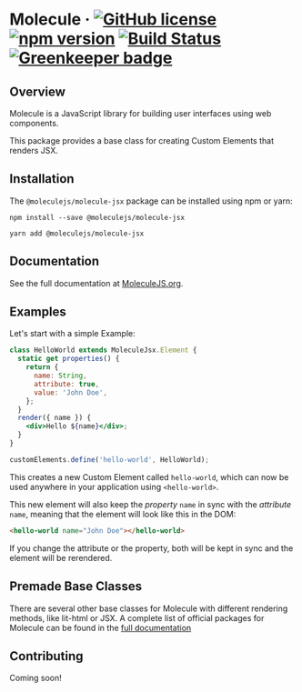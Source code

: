 # Molecule &middot; [![GitHub license](https://img.shields.io/badge/license-MIT-blue.svg)](https://github.com/Molecule-JS/MoleculeJS/blob/master/LICENSE) [![npm version](https://badge.fury.io/js/%40moleculejs%2Fmolecule-jsx.svg)](https://badge.fury.io/js/%40moleculejs%2Fmolecule) [![Build Status](https://travis-ci.org/Molecule-JS/MoleculeJS.svg?branch=master)](https://travis-ci.org/Molecule-JS/MoleculeJS) [![Greenkeeper badge](https://badges.greenkeeper.io/Molecule-JS/MoleculeJS.svg)](https://greenkeeper.io/)

## Overview

Molecule is a JavaScript library for building user interfaces using web components.

This package provides a base class for creating Custom Elements that renders JSX.

## Installation

The `@moleculejs/molecule-jsx` package can be installed using npm or yarn:

```
npm install --save @moleculejs/molecule-jsx
```

```
yarn add @moleculejs/molecule-jsx
```

## Documentation

See the full documentation at [MoleculeJS.org](https://moleculejs.org).

## Examples

Let's start with a simple Example:

```jsx
class HelloWorld extends MoleculeJsx.Element {
  static get properties() {
    return {
      name: String,
      attribute: true,
      value: 'John Doe',
    };
  }
  render({ name }) {
    <div>Hello ${name}</div>;
  }
}

customElements.define('hello-world', HelloWorld);
```

This creates a new Custom Element called `hello-world`, which can now be used anywhere in your application using `<hello-world>`.

This new element will also keep the _property_ `name` in sync with the _attribute_ `name`, meaning that the element will look like this in the DOM:

```html
<hello-world name="John Doe"></hello-world>
```

If you change the attribute or the property, both will be kept in sync and the element will be rerendered.

## Premade Base Classes

There are several other base classes for Molecule with different rendering methods, like lit-html or JSX. A complete list of official packages for Molecule can be found in the [full documentation](https://moleculejs.org/guide/packages.html)

## Contributing

Coming soon!
